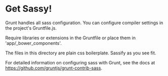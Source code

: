 # Get Sassy!

Grunt handles all sass configuration. You can configure compiler
settings in the project's Gruntfile.js.

Require libraries or extensions in the Gruntfile or place them in
'app/_bower_components'.

The files in this directory are plain css boilerplate. Sassify as you see fit.

For detailed information on configuring sass with Grunt, see the docs
at https://github.com/gruntjs/grunt-contrib-sass.
